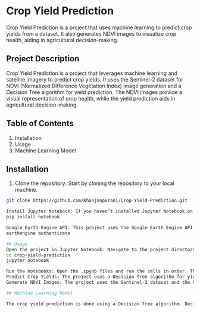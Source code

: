 # Crop Yield Prediction

Crop Yield Prediction is a project that uses machine learning to predict crop yields from a dataset. It also generates NDVI images to visualize crop health, aiding in agricultural decision-making.

## Project Description

Crop Yield Prediction is a project that leverages machine learning and satellite imagery to predict crop yields. It uses the Sentinel-2 dataset for NDVI (Normalized Difference Vegetation Index) image generation and a Decision Tree algorithm for yield prediction. The NDVI images provide a visual representation of crop health, while the yield prediction aids in agricultural decision-making.

## Table of Contents

1. Installation
2. Usage
3. Machine Learning Model


## Installation

1. Clone the repository: Start by cloning the repository to your local machine.

```bash
git clone https://github.com/Khanjanpurani/Crop-Yield-Prediction.git

Install Jupyter Notebook: If you haven’t installed Jupyter Notebook on your machine, you can do so using the following command:
pip install notebook

Google Earth Engine API: This project uses the Google Earth Engine API. You need to sign up for a Google Earth Engine account here. Once you have an account, you can authenticate the Earth Engine API using the following command in your terminal:
earthengine authenticate

## Usage
Open the project in Jupyter Notebook: Navigate to the project directory and launch Jupyter Notebook.
cd crop-yield-prediction
jupyter notebook

Run the notebooks: Open the .ipynb files and run the cells in order. These notebooks contain the code for data preprocessing, NDVI image generation, and crop yield prediction.
Predict Crop Yields: The project uses a Decision Tree algorithm for yield prediction. After training the model with the provided dataset, you can use it to predict crop yields.
Generate NDVI Images: The project uses the Sentinel-2 dataset and the Google Earth Engine API to generate NDVI images. These images provide a visual representation of crop health.

## Machine Learning Model

The crop yield prediction is done using a Decision Tree algorithm. Decision Trees are a type of Supervised Machine Learning where the data is continuously split according to a certain parameter.
